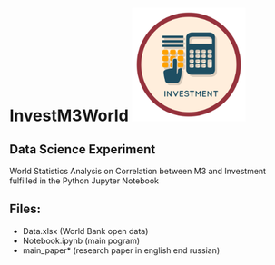 # InvestM3World <img src="./Money.png" width=200 height=200/>

## Data Science Experiment

World Statistics Analysis
on Correlation between M3 and Investment 
fulfilled in the Python Jupyter Notebook

## Files:
- Data.xlsx (World Bank open data)
- Notebook.ipynb (main pogram)
- main_paper* (research paper in english end russian)

 
